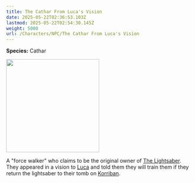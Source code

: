 ```yaml
---
title: The Cathar From Luca's Vision
date: 2025-05-22T02:36:53.103Z
lastmod: 2025-05-22T02:54:30.145Z
weight: 5000
url: /Characters/NPC/The Cathar From Luca's Vision
---
```

**Species:** Cathar

<img src="/ob/Images/Cathar.png" width="250px">

A "force walker" who claims to be the original owner of [The Lightsaber](/Plot/The%20Lightsaber). They appeared in a vision to [Luca](/PCs/Luca) and told them they will train them if they return the lightsaber to their tomb on [Korriban](/Places/Korriban).
